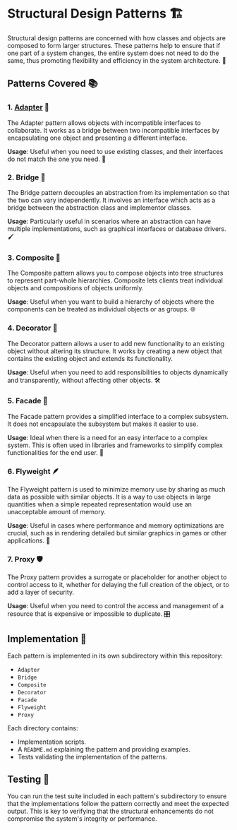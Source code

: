 # Structural Design Patterns 🏗️

Structural design patterns are concerned with how classes and objects are composed to form larger structures. These patterns help to ensure that if one part of a system changes, the entire system does not need to do the same, thus promoting flexibility and efficiency in the system architecture. 🎯

## Patterns Covered 📚

### 1. [Adapter](./Adapter/) 🔄
The Adapter pattern allows objects with incompatible interfaces to collaborate. It works as a bridge between two incompatible interfaces by encapsulating one object and presenting a different interface.

**Usage**: Useful when you need to use existing classes, and their interfaces do not match the one you need. 🌉

### 2. Bridge 🌉
The Bridge pattern decouples an abstraction from its implementation so that the two can vary independently. It involves an interface which acts as a bridge between the abstraction class and implementor classes.

**Usage**: Particularly useful in scenarios where an abstraction can have multiple implementations, such as graphical interfaces or database drivers. 🖌️

### 3. Composite 🌳
The Composite pattern allows you to compose objects into tree structures to represent part-whole hierarchies. Composite lets clients treat individual objects and compositions of objects uniformly.

**Usage**: Useful when you want to build a hierarchy of objects where the components can be treated as individual objects or as groups. 🌐

### 4. Decorator 🎨
The Decorator pattern allows a user to add new functionality to an existing object without altering its structure. It works by creating a new object that contains the existing object and extends its functionality.

**Usage**: Useful when you need to add responsibilities to objects dynamically and transparently, without affecting other objects. 🛠️

### 5. Facade 🏢
The Facade pattern provides a simplified interface to a complex subsystem. It does not encapsulate the subsystem but makes it easier to use.

**Usage**: Ideal when there is a need for an easy interface to a complex system. This is often used in libraries and frameworks to simplify complex functionalities for the end user. 📐

### 6. Flyweight 🪶
The Flyweight pattern is used to minimize memory use by sharing as much data as possible with similar objects. It is a way to use objects in large quantities when a simple repeated representation would use an unacceptable amount of memory.

**Usage**: Useful in cases where performance and memory optimizations are crucial, such as in rendering detailed but similar graphics in games or other applications. 🔁

### 7. Proxy 🛡️
The Proxy pattern provides a surrogate or placeholder for another object to control access to it, whether for delaying the full creation of the object, or to add a layer of security.

**Usage**: Useful when you need to control the access and management of a resource that is expensive or impossible to duplicate. 🎛️

## Implementation 🔧
Each pattern is implemented in its own subdirectory within this repository:
- `Adapter`
- `Bridge`
- `Composite`
- `Decorator`
- `Facade`
- `Flyweight`
- `Proxy`

Each directory contains:
- Implementation scripts.
- A `README.md` explaining the pattern and providing examples.
- Tests validating the implementation of the patterns.

## Testing 🧪

You can run the test suite included in each pattern's subdirectory to ensure that the implementations follow the pattern correctly and meet the expected output. This is key to verifying that the structural enhancements do not compromise the system's integrity or performance.